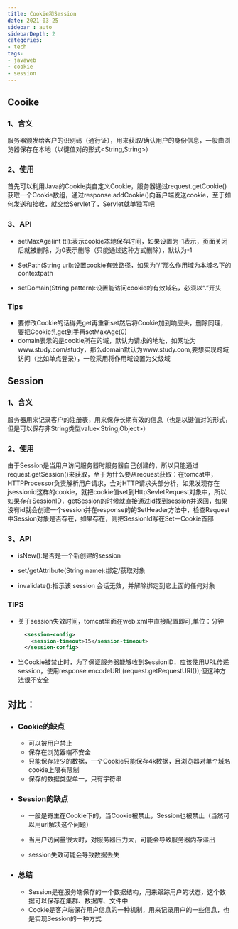```yaml
---
title: Cookie和Session
date: 2021-03-25
sidebar : auto
sidebarDepth: 2
categories:
- tech 
tags:
- javaweb
- cookie
- session
---
```


## Cooike

### 1、含义

​		服务器颁发给客户的识别码（通行证），用来获取/确认用户的身份信息，一般由浏览器保存在本地（以键值对的形式<String,String>）

### 2、使用

​		首先可以利用Java的Cookie类自定义Cookie，服务器通过request.getCookie()获取一个Cookie数组，通过response.addCookie()向客户端发送cookie，至于如何发送和接收，就交给Servlet了，Servlet就单独写吧

### 3、API

- setMaxAge(int ttl):表示cookie本地保存时间，如果设置为-1表示，页面关闭后就被删除，为0表示删除（只能通过这种方式删除），默认为-1

- SetPath(String url):设置cookie有效路径，如果为“/”那么作用域为本域名下的contextpath

- setDomain(String pattern):设置能访问cookie的有效域名，必须以“.”开头

### Tips

- 要修改Cookie的话得先get再重新set然后将Cookie加到响应头，删除同理，要把Cookie先get到手再setMaxAge(0)
- domain表示的是cookie所在的域，默认为请求的地址，如网址为www.study.com/study，那么domain默认为www.study.com,要想实现跨域访问（比如单点登录），一般采用将作用域设置为父级域

## Session

### 1、含义

​		服务器用来记录客户的注册表，用来保存长期有效的信息（也是以键值对的形式，但是可以保存非String类型value<String,Object>）

### 2、使用

​		由于Session是当用户访问服务器时服务器自己创建的，所以只能通过request.getSession()来获取，至于为什么要从request获取：在tomcat中，HTTPProcessor负责解析用户请求，会对HTTP请求头部分析，如果发现存在jsessionid这样的cookie，就把cookie值set到HttpSevletRequest对象中，所以如果存在SessionID，getSession的时候就直接通过id找到session并返回，如果没有id就会创建一个session并在response的的SetHeader方法中，检查Request中Session对象是否存在，如果存在，则把SessionId写在Set－Cookie首部

### 3、API

- isNew():是否是一个新创建的session

- set/getAttribute(String name):绑定/获取对象

- invalidate():指示该 session 会话无效，并解除绑定到它上面的任何对象

### TIPS

- 关于session失效时间，tomcat里面在web.xml中直接配置即可,单位：分钟

  ```xml
    <session-config>
      <session-timeout>15</session-timeout>
    </session-config>
  ```
- 当Cookie被禁止时，为了保证服务器能够收到SessionID，应该使用URL传递session，使用response.encodeURL(request.getRequestURI()),但这种方法很不安全



## 对比：

- ### Cookie的缺点

  - 可以被用户禁止
  - 保存在浏览器端不安全
  - 只能保存较少的数据，一个Cookie只能保存4k数据，且浏览器对单个域名cookie上限有限制
  - 保存的数据类型单一，只有字符串
  
- ### Session的缺点
  - 一般是寄生在Cookie下的，当Cookie被禁止，Session也被禁止（当然可以用url解决这个问题）
  
  - 当用户访问量很大时，对服务器压力大，可能会导致服务器内存溢出
  
  - session失效可能会导致数据丢失
  
- ### 总结

  - Session是在服务端保存的一个数据结构，用来跟踪用户的状态，这个数据可以保存在集群、数据库、文件中
  - Cookie是客户端保存用户信息的一种机制，用来记录用户的一些信息，也是实现Session的一种方式